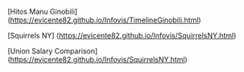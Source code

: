 [Hitos Manu Ginobili] (https://evicente82.github.io/Infovis/TimelineGinobili.html)

[Squirrels NY] (https://evicente82.github.io/Infovis/SquirrelsNY.html)

[Union Salary Comparison] (https://evicente82.github.io/Infovis/SquirrelsNY.html)


